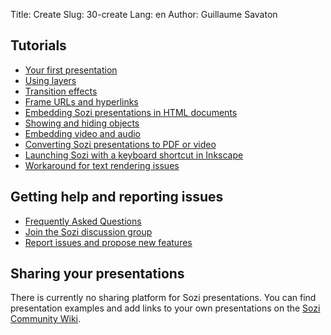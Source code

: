 Title: Create
Slug: 30-create
Lang: en
Author: Guillaume Savaton

Tutorials
---------

* [Your first presentation](|filename|tutorial-first.md)
* [Using layers](|filename|tutorial-layers.md)
* [Transition effects](|filename|tutorial-transitions.md)
* [Frame URLs and hyperlinks](|filename|tutorial-links.md)
* [Embedding Sozi presentations in HTML documents](|filename|tutorial-embedding.md)
* [Showing and hiding objects](|filename|tutorial-showing-hiding.md)
* [Embedding video and audio](|filename|tutorial-media.md)
* [Converting Sozi presentations to PDF or video](|filename|tutorial-converting.md)
* [Launching Sozi with a keyboard shortcut in Inkscape](|filename|tutorial-shortcut.md)
* [Workaround for text rendering issues](|filename|tutorial-text.md)


Getting help and reporting issues
---------------------------------

* [Frequently Asked Questions](|filename|faq.md)
* [Join the Sozi discussion group](http://groups.google.com/group/sozi-users)
* [Report issues and propose new features](http://github.com/senshu/Sozi/issues)


Sharing your presentations
--------------------------

There is currently no sharing platform for Sozi presentations.
You can find presentation examples and add links to your own presentations on the [Sozi Community Wiki](http://sozi.wikidot.com/).

